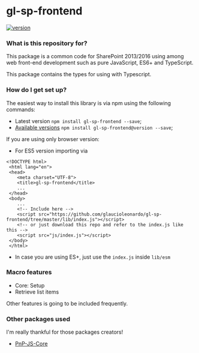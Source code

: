 # gl-sp-frontend #
[![version](https://img.shields.io/badge/version-1.4.3-green.svg)](https://www.npmjs.com/package/gl-w-frontend)

### What is this repository for? ###
This package is a common code for SharePoint 2013/2016 using among web front-end development such as pure 
JavaScript, ES6+ and TypeScript.<br>

This package contains the types for using with Typescript.

### How do I get set up? ###
 The easiest way to install this library is via npm using the following commands:
* Latest version `npm install gl-sp-frontend --save`;
* [Available versions](https://www.npmjs.com/package/gl-sp-frontend?activeTab=versions) `npm install gl-sp-frontend@version --save`;


If you are using only browser version:
* For ES5 version importing via <br>
```
<!DOCTYPE html>
 <html lang="en">
 <head>
    <meta charset="UTF-8">
    <title>gl-sp-frontend</title>
    ...
 </head>
 <body>
    ...
    <!-- Include here -->
    <script src="https://github.com/glaucioleonardo/gl-sp-frontend/tree/master/lib/index.js"></script>
    <!-- or just download this repo and refer to the index.js like this -->
    <script src="js/index.js"></script>
 </body>
 </html>
 ```

* In case you are using ES+, just use the `index.js` inside `lib/esm`

### Macro features ###

* Core: Setup
* Retrieve list items 

Other features is going to be included  frequently.

### Other packages used ###
I'm really thankful for those packages creators!
* [PnP-JS-Core](https://github.com/SharePoint/PnP-JS-Core)
